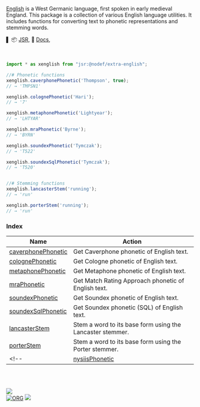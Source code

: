 [English] is a West Germanic language, first spoken in early medieval England. This package is a collection of various English language utilities. It includes functions for converting text to phonetic representations and stemming words.

▌
📦 [JSR](https://jsr.io/@nodef/extra-english),
📰 [Docs](https://jsr.io/@nodef/extra-english/doc),

<br>


```typescript
import * as xenglish from "jsr:@nodef/extra-english";

//# Phonetic functions
xenglish.caverphonePhonetic('Thompson', true);
// → 'TMPSN1'

xenglish.colognePhonetic('Hari');
// → '7'

xenglish.metaphonePhonetic('Lightyear');
// → 'LHTYAR'

xenglish.mraPhonetic('Byrne');
// → 'BYRN'

xenglish.soundexPhonetic('Tymczak');
// → 'T522'

xenglish.soundexSqlPhonetic('Tymczak');
// → 'T520'


//# Stemming functions
xenglish.lancasterStem('running');
// → 'run'

xenglish.porterStem('running');
// → 'run'
```


### Index

| Name                         | Action
|------------------------------|-------
| [caverphonePhonetic]         | Get Caverphone phonetic of English text.
| [colognePhonetic]            | Get Cologne phonetic of English text.
| [metaphonePhonetic]          | Get Metaphone phonetic of English text.
| [mraPhonetic]                | Get Match Rating Approach phonetic of English text.
| [soundexPhonetic]            | Get Soundex phonetic of English text.
| [soundexSqlPhonetic]         | Get Soundex phonetic (SQL) of English text.
| [lancasterStem]              | Stem a word to its base form using the Lancaster stemmer.
| [porterStem]                 | Stem a word to its base form using the Porter stemmer.
<!-- | [nysiisPhonetic]             | Get NYSIIS phonetic of English text. -->

<br>
<br>

[![](https://raw.githubusercontent.com/qb40/designs/gh-pages/0/image/11.png)](https://wolfram77.github.io)<br>
[![ORG](https://img.shields.io/badge/org-nodef-green?logo=Org)](https://nodef.github.io)
![](https://ga-beacon.deno.dev/G-RC63DPBH3P:SH3Eq-NoQ9mwgYeHWxu7cw/github.com/nodef/extra-english)

[caverphonePhonetic]: https://jsr.io/@nodef/extra-english/doc/~/caverphonePhonetic
[colognePhonetic]: https://jsr.io/@nodef/extra-english/doc/~/colognePhonetic
[metaphonePhonetic]: https://jsr.io/@nodef/extra-english/doc/~/metaphonePhonetic
[mraPhonetic]: https://jsr.io/@nodef/extra-english/doc/~/mraPhonetic
[nysiisPhonetic]: https://jsr.io/@nodef/extra-english/doc/~/nysiisPhonetic
[soundexPhonetic]: https://jsr.io/@nodef/extra-english/doc/~/soundexPhonetic
[soundexSqlPhonetic]: https://jsr.io/@nodef/extra-english/doc/~/soundexSqlPhonetic
[lancasterStem]: https://jsr.io/@nodef/extra-english/doc/~/lancasterStem
[porterStem]: https://jsr.io/@nodef/extra-english/doc/~/porterStem
[English]: https://en.wikipedia.org/wiki/English_language
